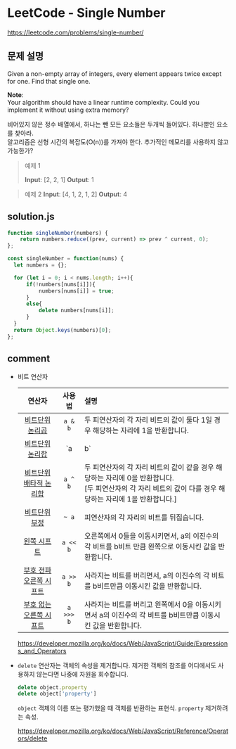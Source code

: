 # LeetCode - Single Number
https://leetcode.com/problems/single-number/   

## 문제 설명
Given a non-empty array of integers, every element appears twice except for one. Find that single one.  

**Note**:  
Your algorithm should have a linear runtime complexity. Could you implement it without using extra memory?  

비어있지 않은 정수 배열에서, 하나는 뺀 모든 요소들은 두개씩 들어있다. 하나뿐인 요소를 찾아라.  
알고리즘은 선형 시간의 복잡도(O(n))를 가져야 한다. 추가적인 메모리를 사용하지 않고 가능한가?  

> 예제 1  
> 
> **Input**: [2, 2, 1]
> **Output**: 1
> 

> 예제 2
> **Input**: [4, 1, 2, 1, 2]
> **Output**: 4 

## solution.js
``` javascript
function singleNumber(numbers) {
	return numbers.reduce((prev, current) => prev ^ current, 0);
};
```

``` javascript
const singleNumber = function(nums) {
  let numbers = {};

  for (let i = 0; i < nums.length; i++){
      if(!numbers[nums[i]]){
          numbers[nums[i]] = true;
      }
      else{
          delete numbers[nums[i]];
      }
  }
  return Object.keys(numbers)[0];
};
```
## comment
- 비트 연산자  

	| 연산자 | 사용법 | 설명 |  
	| :------: | :------: | :------- |  
	| [비트단위 논리곱](https://developer.mozilla.org/ko/docs/Web/JavaScript/Reference/Operators/Bitwise_Operators#Bitwise_AND) | `a & b` | 두 피연산자의 각 자리 비트의 값이 둘다 1일 경우 해당하는 자리에 1을 반환합니다. |  
	| [비트단위 논리합](https://developer.mozilla.org/ko/docs/Web/JavaScript/Reference/Operators/Bitwise_Operators#Bitwise_OR) | `a | b` | 두 피연산자의 각 자리 비트의 값이 둘다 0일 경우 해당하는 자리에 0을 반환합니다. |  
	| [비트단위 배타적 논리합](https://developer.mozilla.org/ko/docs/Web/JavaScript/Reference/Operators/Bitwise_Operators#Bitwise_XOR) | `a ^ b` | 두 피연산자의 각 자리 비트의 값이 같을 경우 해당하는 자리에 0을 반환합니다. <br /> [두 피연산자의 각 자리 비트의 값이 다를 경우 해당하는 자리에 1을 반환합니다.] |  
	| [비트단위 부정](https://developer.mozilla.org/ko/docs/Web/JavaScript/Reference/Operators/Bitwise_Operators#Bitwise_NOT) | `~ a` | 피연산자의 각 자리의 비트를 뒤집습니다. |  
	| [왼쪽 시프트](https://developer.mozilla.org/ko/docs/Web/JavaScript/Reference/Operators/Bitwise_Operators#Left_shift) | `a << b` | 오른쪽에서 0들을 이동시키면서, a의 이진수의 각 비트를 b비트 만큼 왼쪽으로 이동시킨 값을 반환합니다.  |  
	| [부호 전파 오른쪽 시프트](https://developer.mozilla.org/ko/docs/Web/JavaScript/Reference/Operators/Bitwise_Operators#Right_shift) | `a >> b` | 사라지는 비트를 버리면서, a의 이진수의 각 비트를 b비트만큼 이동시킨 값을 반환합니다. |  
	| [부호 없는 오른쪽 시프트](https://developer.mozilla.org/ko/docs/Web/JavaScript/Reference/Operators/Bitwise_Operators#Unsigned_right_shift) | `a >>> b` | 사라지는 비트를 버리고 왼쪽에서 0을 이동시키면서 a의 이진수의 각 비트를 b비트만큼 이동시킨 값을 반환합니다. |  

    https://developer.mozilla.org/ko/docs/Web/JavaScript/Guide/Expressions_and_Operators  
    
- `delete` 연산자는 객체의 속성을 제거합니다. 제거한 객체의 참조를 어디에서도 사용하지 않는다면 나중에 자원을 회수합니다.  
    ``` javascript
    delete object.property
    delete object['property']
    ```
    `object` 객체의 이름 또는 평가했을 때 객체를 반환하는 표현식.
    `property` 제거하려는 속성.  
    
    https://developer.mozilla.org/ko/docs/Web/JavaScript/Reference/Operators/delete  
